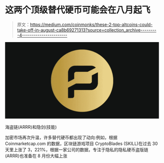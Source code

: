 # 这两个顶级替代硬币可能会在八月起飞

> 原文：<https://medium.com/coinmonks/these-2-top-altcoins-could-take-off-in-august-ca8b69271313?source=collection_archive---------4----------------------->

![](img/f734f442b1e4b90b3f3da654439b9d3a.png)

海盗链(ARRR)和隐剑(技能)

加密市场再次升温，许多替代硬币都出现了动向:例如，根据 Coinmarketcap.com 的数据，区块链游戏项目 CryptoBlades (SKILL)在过去 30 天里上涨了 3，221%，根据一家公司的数据，专注于隐私的隐私硬币盗版链(ARRR)也准备在 8 月份大幅上涨